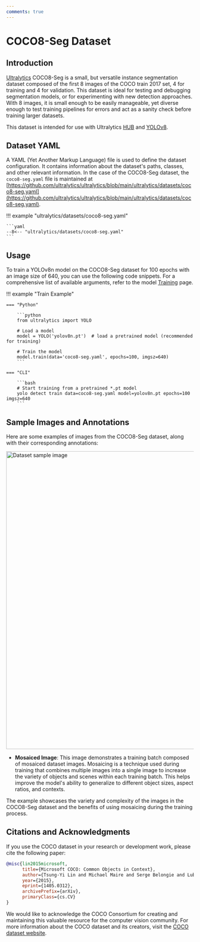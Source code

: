 ```yaml
---
comments: true
---
```


# COCO8-Seg Dataset

## Introduction

[Ultralytics](https://ultralytics.com) COCO8-Seg is a small, but versatile instance segmentation dataset composed of the
first 8 images of the COCO train 2017 set, 4 for training and 4 for validation. This dataset is ideal for testing and
debugging segmentation models, or for experimenting with new detection approaches. With 8 images, it is small enough to
be easily manageable, yet diverse enough to test training pipelines for errors and act as a sanity check before training
larger datasets.

This dataset is intended for use with Ultralytics [HUB](https://hub.ultralytics.com)
and [YOLOv8](https://github.com/ultralytics/ultralytics).

## Dataset YAML

A YAML (Yet Another Markup Language) file is used to define the dataset configuration. It contains information about the dataset's paths, classes, and other relevant information. In the case of the COCO8-Seg dataset, the `coco8-seg.yaml` file is maintained at [https://github.com/ultralytics/ultralytics/blob/main/ultralytics/datasets/coco8-seg.yaml](https://github.com/ultralytics/ultralytics/blob/main/ultralytics/datasets/coco8-seg.yaml).

!!! example "ultralytics/datasets/coco8-seg.yaml"

    ```yaml
    --8<-- "ultralytics/datasets/coco8-seg.yaml"
    ```

## Usage

To train a YOLOv8n model on the COCO8-Seg dataset for 100 epochs with an image size of 640, you can use the following code snippets. For a comprehensive list of available arguments, refer to the model [Training](../../modes/train.md) page.

!!! example "Train Example"

    === "Python"

        ```python
        from ultralytics import YOLO
        
        # Load a model
        model = YOLO('yolov8n.pt')  # load a pretrained model (recommended for training)
        
        # Train the model
        model.train(data='coco8-seg.yaml', epochs=100, imgsz=640)
        ```

    === "CLI"

        ```bash
        # Start training from a pretrained *.pt model
        yolo detect train data=coco8-seg.yaml model=yolov8n.pt epochs=100 imgsz=640
        ```

## Sample Images and Annotations

Here are some examples of images from the COCO8-Seg dataset, along with their corresponding annotations:

<img src="https://user-images.githubusercontent.com/26833433/236818387-f7bde7df-caaa-46d1-8341-1f7504cd11a1.jpg" alt="Dataset sample image" width="800">

- **Mosaiced Image**: This image demonstrates a training batch composed of mosaiced dataset images. Mosaicing is a technique used during training that combines multiple images into a single image to increase the variety of objects and scenes within each training batch. This helps improve the model's ability to generalize to different object sizes, aspect ratios, and contexts.

The example showcases the variety and complexity of the images in the COCO8-Seg dataset and the benefits of using mosaicing during the training process.

## Citations and Acknowledgments

If you use the COCO dataset in your research or development work, please cite the following paper:

```bibtex
@misc{lin2015microsoft,
      title={Microsoft COCO: Common Objects in Context}, 
      author={Tsung-Yi Lin and Michael Maire and Serge Belongie and Lubomir Bourdev and Ross Girshick and James Hays and Pietro Perona and Deva Ramanan and C. Lawrence Zitnick and Piotr Dollár},
      year={2015},
      eprint={1405.0312},
      archivePrefix={arXiv},
      primaryClass={cs.CV}
}
```

We would like to acknowledge the COCO Consortium for creating and maintaining this valuable resource for the computer vision community. For more information about the COCO dataset and its creators, visit the [COCO dataset website](https://cocodataset.org/#home).